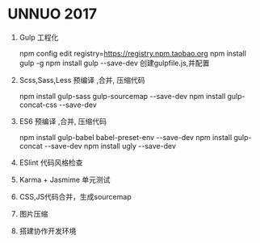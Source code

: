 UNNUO 2017
===
1. Gulp 工程化
    >
    npm config edit
    registry=https://registry.npm.taobao.org
    npm install gulp -g
    npm install gulp --save-dev
    创建gulpfile.js,并配置


1. Scss,Sass,Less 预编译 ,合并, 压缩代码


    >
    npm install gulp-sass gulp-sourcemap --save-dev
    npm install gulp-concat-css --save-dev

1. ES6 预编译 ,合并, 压缩代码
    >
    npm install gulp-babel babel-preset-env --save-dev
    npm install gulp-concat --save-dev
    npm install ugly --save-dev

1. ESlint 代码风格检查
1. Karma + Jasmime 单元测试
1. CSS,JS代码合并，生成sourcemap
1. 图片压缩
1. 搭建协作开发环境
